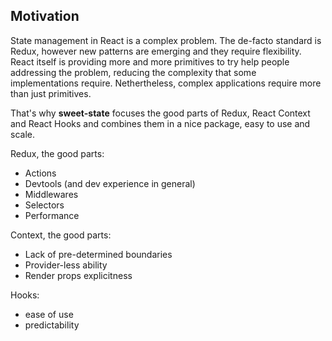 ## Motivation

State management in React is a complex problem. The de-facto standard is Redux, however new patterns are emerging and they require flexibility. React itself is providing more and more primitives to try help people addressing the problem, reducing the complexity that some implementations require. Nethertheless, complex applications require more than just primitives.

That's why **sweet-state** focuses the good parts of Redux, React Context and React Hooks and combines them in a nice package, easy to use and scale.

Redux, the good parts:

- Actions
- Devtools (and dev experience in general)
- Middlewares
- Selectors
- Performance

Context, the good parts:

- Lack of pre-determined boundaries
- Provider-less ability
- Render props explicitness

Hooks:

- ease of use
- predictability
